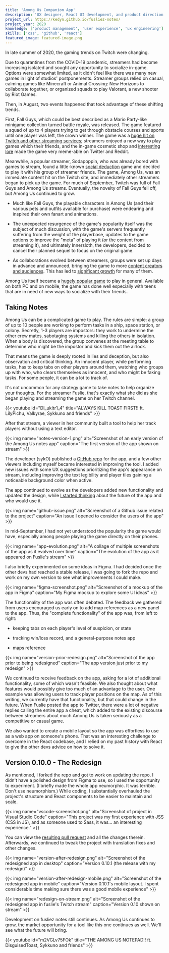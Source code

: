 ```yaml
---
title: 'Among Us Companion App'
description: 'UX designer, React UI development, and product direction on a popular (and controversial) companion app for the popular online game.'
project_url: https://kedyn.github.io/fusliez-notes/
project_year: 2020
knowledge: ['product management', 'user experience', 'ux engineering']
skills: ['css', 'github', 'react']
featured_image: featured-image.png
---
```


In late summer of 2020, the gaming trends on Twitch were changing.

Due to quarantines from the COVID-19 pandemic, streamers had become increasing isolated and sought any opportunity to socialize in-game. Options were somewhat limited, as it didn't feel like there was many new games in light of studios' postponements. Streamer groups relied on casual, calming games like Minecraft or Animal Crossing: New Horizons to collaborate together, or organized squads to play Valorant, a new shooter by Riot Games.

Then, in August, two events happened that took advantage of these shifting trends.

First, Fall Guys, which could be best described as a Mario Party-like minigame collection turned battle royale, was released. The game featured a squad of up to 4 players trying to get through obstacle courses and sports until one player was left, the crown winner. The game was a [huge hit on Twitch and other streaming services](https://www.theverge.com/2020/9/23/21452358/fall-guys-among-us-twitch-facebook-gaming); streamers enjoyed a new way to play games which their friends, and the in-game cosmetic shop and [interesting lore](https://twitter.com/FallGuysGame/status/1308853560411656197) made the game very meme-able on Twitter and Reddit.

Meanwhile, a popular streamer, Sodapoppin, who was already bored with games to stream, found a little-known [social deduction](https://en.wikipedia.org/wiki/Social_deduction_game) game and decided to play it with his group of streamer friends. The game, Among Us, was an immediate content hit on the Twitch site, and immediately other streamers began to pick up the game. For much of September, Twitch was full of Fall Guys and Among Us streams. Eventually, the novelty of Fall Guys fell off, but Among Us continued to grow.

- Much like Fall Guys, the playable characters in Among Us (and their various pets and outfits available for purchase) were endearing and inspired their own fanart and animations.

- The unexpected resurgence of the game's popularity itself was the subject of much discussion, with the game's servers frequently suffering from the weight of the playerbase, updates to the game options to improve the "meta" of playing it (or the content from streaming it), and ultimately Innersloth, the developers, decided to cancel their planned sequel to focus on the original game.

- As collaborations evolved between streamers, groups were set up days in advance and announced, bringing the game to more [content creators and audiences](https://twitter.com/DisguisedToast/status/1314727278266339328). This has led to [significant growth](https://twitter.com/Valkyrae/status/1317120355090059264) for many of them.

Among Us itself became a [hugely popular game](https://www.nytimes.com/2020/10/14/style/among-us.html) to play in general. Available on both PC and on mobile, the game has done well especially with teens that are in need of new ways to socialize with their friends.

## Taking Notes

Among Us can be a complicated game to play. The rules are simple: a group of up to 10 people are working to perform tasks in a ship, space station, or colony. Secretly, 1-3 players are impostors: they work to undermine the other crew mates, sabotaging systems and killing the others in isolation. When a body is discovered, the group convenes at the meeting table to determine who might be the impostor and kick them out the airlock.

That means the game is deeply rooted in lies and deception, but also observation and critical thinking. An innocent player, while performing tasks, has to keep tabs on other players around them, watching who groups up with who, who clears themselves as innocent, and who might be faking tasks. For some people, it can be a lot to track of.

It's not uncommon for any strategy game to take notes to help organize your thoughts. For the streamer Fuslie, that's exactly what she did as she began playing and streaming the game on her Twitch channel.

{{< youtube id="DI_ukItr1_4" title="ALWAYS KILL TOAST FIRST!! ft. LilyPichu, Valkyrae, Sykkuno and friends" >}}

After that stream, a viewer in her community built a tool to help her track players without using a text editor.

{{< img name="notes-version-1.png" alt="Screenshot of an early version of the Among Us notes app" caption="The first version of the app shown on stream" >}}

The developer (sykO) published a [GitHub repo](https://github.com/Kedyn/fusliez-notes) for the app, and a few other viewers including myself became interested in improving the tool. I added new issues with some UX suggestions prioritizing the app's appearance on stream, including improving the text legibility and player tiles gaining a noticeable background color when active.

The app continued to evolve as the developers added new functionality and updated the design, while [I started thinking](https://github.com/Kedyn/fusliez-notes/issues/36) about the future of the app and who would use it.

{{< img name="github-issue.png" alt="Screenshot of a Github issue related to the project" caption="An issue I opened to consider the users of the app" >}}

In mid-September, I had not yet understood the popularity the game would have, especially among people playing the game directly on their phones.

{{< img name="app-evolution.png" alt="A collage of multiple screenshots of the app as it evolved over time" caption="The evolution of the app as it appeared on Fuslie's stream" >}}

I also briefly experimented on some ideas in Figma. I had decided once the other devs had reached a stable release, I was going to fork the repo and work on my own version to see what improvements I could make.

{{< img name="figma-screenshot.png" alt="Screenshot of a mockup of the app in Figma" caption="My Figma mockup to explore some UI ideas" >}}

The functionality of the app was often debated. The feedback we gathered from users encouraged us early on to add map references as a new panel to the app. Thus, the "complete functionality" of the app was, from left to right:

- keeping tabs on each player's level of suspicion, or state

- tracking win/loss record, and a general-purpose notes app

- maps reference

{{< img name="version-prior-redesign.png" alt="Screenshot of the app prior to being redesigned" caption="The app version just prior to my redesign" >}}

We continued to receive feedback on the app, asking for a lot of additional functionality, some of which wasn't feasible. We also thought about what features would possibly give too much of an advantage to the user. One example was allowing users to track player positions on the map. As of this writing, we currently have that functionality, but that could change in the future. When Fuslie posted the app to Twitter, there were a lot of negative replies calling the entire app a cheat, which added to the existing discourse between streamers about much Among Us is taken seriously as a competitive or casual game.

We also wanted to create a mobile layout so the app was effortless to use as a web app on someone's phone. That was an interesting challenge to overcome in the React codebase, and I relied on my past history with React to give the other devs advice on how to solve it.

## Version 0.10.0 - The Redesign

As mentioned, I forked the repo and got to work on updating the repo. I didn't have a polished design from Figma to use, so I used the opportunity to experiment. (I briefly made the whole app neumorphic. It was terrible. Don't use neumorphism.) While coding, I substantially overhauled the project's structure and React components to be easier to maintain and scale.

{{< img name="vscode-screenshot.png" alt="Screenshot of project in Visual Studio Code" caption="This project was my first experience with JSS (CSS in JS), and as someone used to Sass, it was... an interesting experience." >}}

You can view the [resulting pull request](https://github.com/Kedyn/fusliez-notes/pull/56) and all the changes therein. Afterwards, we continued to tweak the project with translation fixes and other changes.

{{< img name="version-after-redesign.png" alt="Screenshot of the redesigned app in desktop" caption="Version 0.10.1 (the release with my redesign)" >}}

{{< img name="version-after-redesign-mobile.png" alt="Screenshot of the redesigned app in mobile" caption="Version 0.10.1's mobile layout. I spent considerable time making sure there was a good mobile experience" >}}

{{< img name="redesign-on-stream.png" alt="Screenshot of the redesigned app in fuslie's Twitch stream" caption="Version 0.10 shown on stream" >}}

Development on fusliez notes still continues. As Among Us continues to grow, the market opportunity for a tool like this one continues as well. We'll see what the future will bring.

{{< youtube id="m2VGLv75FOk" title="THE AMONG US NOTEPAD!! ft. DisguisedToast, Sykkuno and friends" >}}
